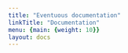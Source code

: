 ```yaml
---
title: "Eventuous documentation"
linkTitle: "Documentation"
menu: {main: {weight: 10}}
layout: docs
---
```

